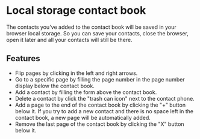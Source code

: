 # Local storage contact book
The contacts you've added to the contact book will be saved in your browser local storage.
So you can save your contacts, close the browser, open it later and all your contacts will still be there.
## Features
- Flip pages by clicking in the left and right arrows.
- Go to a specific page by filling the page number in the page number display below the contact book.
- Add a contact by filling the form above the contact book.
- Delete a contact by click the "trash can icon" next to the contact phone.
- Add a page to the end of the contact book by clicking the "+" button below it. If you try to add a new contact and there is no space left in the contact book, a new page will be automatically added.
- Remove the last page of the contact book by clicking the "X" button below it.
